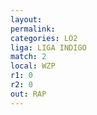 ```yaml
---
layout: 
permalink: 
categories: LO2
liga: LIGA INDIGO
match: 2
local: WZP
r1: 0
r2: 0
out: RAP
---
```

